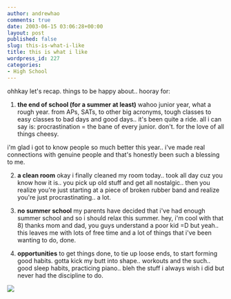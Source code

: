 ```yaml
---
author: andrewhao
comments: true
date: 2003-06-15 03:06:28+00:00
layout: post
published: false
slug: this-is-what-i-like
title: this is what i like
wordpress_id: 227
categories:
- High School
---
```


ohhkay let's recap. things to be happy about.. hooray for:

1. **the end of school (for a summer at least)** wahoo junior year, what a rough year. from APs, SATs, to other big acronyms, tough classes to easy classes to bad days and good days.. it's been quite a ride. all i can say is: procrastination = the bane of every junior. don't. for the love of all things cheesy.

i'm glad i got to know people so much better this year.. i've made real connections with genuine people and that's honestly been such a blessing to me.

2. **a clean room** okay i finally cleaned my room today.. took all day cuz you know how it is.. you pick up old stuff and get all nostalgic.. then you realize you're just starting at a piece of broken rubber band and realize you're just procrastinating.. a lot.

3. **no summer school** my parents have decided that i've had enough summer school and so i should relax this summer. hey, i'm cool with that  8)  thanks mom and dad, you guys understand a poor kid =D but yeah.. this leaves me with lots of free time and a lot of things that i've been wanting to do, done.

4. **opportunities** to get things done, to tie up loose ends, to start forming good habits. gotta kick my butt into shape.. workouts and the such.. good sleep habits, practicing piano.. bleh the stuff i always wish i did but never had the discipline to do.

![](http://images.ucomics.com/comics/bi/2003/bi030615.gif)
